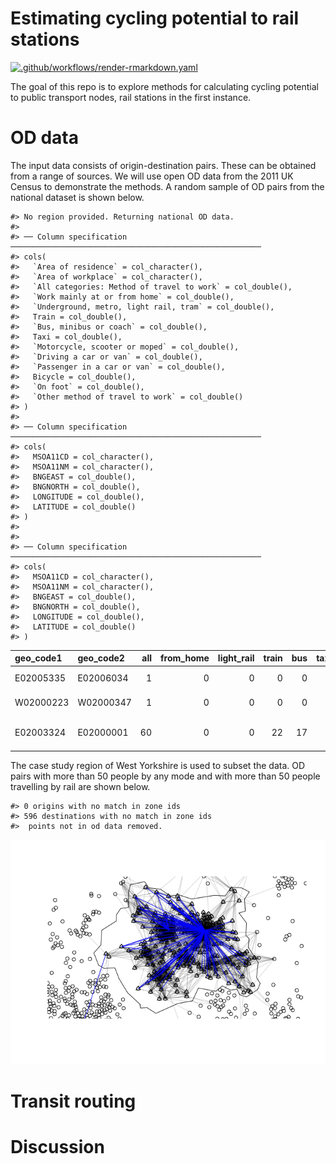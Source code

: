
<!-- README.md is generated from README.Rmd. Please edit that file -->

# Estimating cycling potential to rail stations

<!-- badges: start -->

[![.github/workflows/render-rmarkdown.yaml](https://github.com/npct/rail/actions/workflows/render-rmarkdown.yaml/badge.svg)](https://github.com/npct/rail/actions/workflows/render-rmarkdown.yaml)
<!-- badges: end -->

The goal of this repo is to explore methods for calculating cycling
potential to public transport nodes, rail stations in the first
instance.

# OD data

The input data consists of origin-destination pairs. These can be
obtained from a range of sources. We will use open OD data from the 2011
UK Census to demonstrate the methods. A random sample of OD pairs from
the national dataset is shown below.

    #> No region provided. Returning national OD data.
    #> 
    #> ── Column specification ────────────────────────────────────────────────────────
    #> cols(
    #>   `Area of residence` = col_character(),
    #>   `Area of workplace` = col_character(),
    #>   `All categories: Method of travel to work` = col_double(),
    #>   `Work mainly at or from home` = col_double(),
    #>   `Underground, metro, light rail, tram` = col_double(),
    #>   Train = col_double(),
    #>   `Bus, minibus or coach` = col_double(),
    #>   Taxi = col_double(),
    #>   `Motorcycle, scooter or moped` = col_double(),
    #>   `Driving a car or van` = col_double(),
    #>   `Passenger in a car or van` = col_double(),
    #>   Bicycle = col_double(),
    #>   `On foot` = col_double(),
    #>   `Other method of travel to work` = col_double()
    #> )
    #> 
    #> ── Column specification ────────────────────────────────────────────────────────
    #> cols(
    #>   MSOA11CD = col_character(),
    #>   MSOA11NM = col_character(),
    #>   BNGEAST = col_double(),
    #>   BNGNORTH = col_double(),
    #>   LONGITUDE = col_double(),
    #>   LATITUDE = col_double()
    #> )
    #> 
    #> 
    #> ── Column specification ────────────────────────────────────────────────────────
    #> cols(
    #>   MSOA11CD = col_character(),
    #>   MSOA11NM = col_character(),
    #>   BNGEAST = col_double(),
    #>   BNGNORTH = col_double(),
    #>   LONGITUDE = col_double(),
    #>   LATITUDE = col_double()
    #> )

| geo_code1 | geo_code2 | all | from_home | light_rail | train | bus | taxi | motorbike | car_driver | car_passenger | bicycle | foot | other | geo_name1    | geo_name2          | la_1     | la_2           |
|:----------|:----------|----:|----------:|-----------:|------:|----:|-----:|----------:|-----------:|--------------:|--------:|-----:|------:|:-------------|:-------------------|:---------|:---------------|
| E02005335 | E02006034 |   1 |         0 |          0 |     0 |   0 |    0 |         0 |          1 |             0 |       0 |    0 |     0 | Blaby 003    | Shropshire 020     | Blaby    | Shropshire     |
| W02000223 | W02000347 |   1 |         0 |          0 |     0 |   0 |    0 |         0 |          1 |             0 |       0 |    0 |     0 | Bridgend 006 | Newport 001        | Bridgend | Newport        |
| E02003324 | E02000001 |  60 |         0 |          0 |    22 |  17 |    0 |         2 |         17 |             2 |       0 |    0 |     0 | Medway 011   | City of London 001 | Medway   | City of London |

The case study region of West Yorkshire is used to subset the data. OD
pairs with more than 50 people by any mode and with more than 50 people
travelling by rail are shown below.

    #> 0 origins with no match in zone ids
    #> 596 destinations with no match in zone ids
    #>  points not in od data removed.

![](README_files/figure-gfm/unnamed-chunk-3-1.png)<!-- -->

# Transit routing

# Discussion
